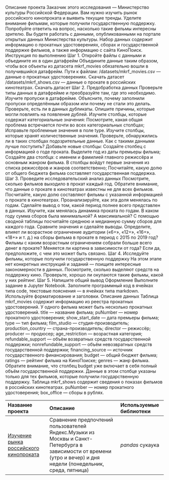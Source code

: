 Описание проекта
Заказчик этого исследования — Министерство культуры Российской Федерации. 
Вам нужно изучить рынок российского кинопроката и выявить текущие тренды. Уделите внимание фильмам, которые получили государственную поддержку. Попробуйте ответить на вопрос, насколько такие фильмы интересны зрителю. 
Вы будете работать с данными, опубликованными на портале открытых данных Министерства культуры. Набор данных содержит информацию о прокатных удостоверениях, сборах и государственной поддержке фильмов, а также информацию с сайта КиноПоиск. 
Инструкция по выполнению
Шаг 1. Откройте файлы с данными и объедините их в один датафрейм
Объедините данные таким образом, чтобы все объекты из датасета mkrf_movies обязательно вошли в получившийся датафрейм. 
Пути к файлам: 
/datasets/mkrf_movies.csv — данные о прокатных удостоверениях. 
Скачать датасет
/datasets/mkrf_shows.csv — данные о прокате в российских кинотеатрах. 
Скачать датасет
Шаг 2. Предобработка данных
Проверьте типы данных в датафрейме и преобразуйте там, где это необходимо.
Изучите пропуски в датафрейме. Объясните, почему заполнили пропуски определённым образом или почему не стали это делать.
Проверьте, есть ли в данных дубликаты. Опишите причины, которые могли повлиять на появление дублей.
Изучите столбцы, которые содержат категориальные значения:
Посмотрите, какая общая проблема встречается почти во всех категориальных столбцах;
Исправьте проблемные значения в поле type.
Изучите столбцы, которые хранят количественные значения. Проверьте, обнаружились ли в таких столбцах подозрительные данные. Как с такими данными лучше поступить?
Добавьте новые столбцы:
Создайте столбец с информацией о годе проката. Выделите год из даты премьеры фильма;
Создайте два столбца: с именем и фамилией главного режиссёра и основным жанром фильма. В столбцы войдут первые значения из списка режиссёров и жанров соответственно;
Посчитайте, какую долю от общего бюджета фильма составляет государственная поддержка.
Шаг 3. Проведите исследовательский анализ данных
Посмотрите, сколько фильмов выходило в прокат каждый год. Обратите внимание, что данные о прокате в кинотеатрах известны не для всех фильмов. Посчитайте, какую долю составляют фильмы с указанной информацией о прокате в кинотеатрах. Проанализируйте, как эта доля менялась по годам. Сделайте вывод о том, какой период полнее всего представлен в данных.
Изучите, как менялась динамика проката по годам. В каком году сумма сборов была минимальной? А максимальной?
С помощью сводной таблицы посчитайте среднюю и медианную сумму сборов для каждого года. Сравните значения и сделайте выводы.
Определите, влияет ли возрастное ограничение аудитории («6+», «12+», «16+», «18+» и т. д.) на сборы фильма в прокате в период с 2015 по 2019 год? Фильмы с каким возрастным ограничением собрали больше всего денег в прокате? Меняется ли картина в зависимости от года? Если да, предположите, с чем это может быть связано.
Шаг 4. Исследуйте фильмы, которые получили государственную поддержку
На этом этапе нет конкретных инструкций и заданий — поищите интересные закономерности в данных. Посмотрите, сколько выделяют средств на поддержку кино. Проверьте, хорошо ли окупаются такие фильмы, какой у них рейтинг. 
Шаг 5. Напишите общий вывод
Оформление
Выполните задание в Jupyter Notebook. Заполните программный код в ячейках типа code, текстовые пояснения — в ячейках типа markdown. Используйте форматирование и заголовки.
Описание данных
Таблица mkrf_movies содержит информацию из реестра прокатных удостоверений. У одного фильма может быть несколько прокатных удостоверений. 
title — название фильма;
puNumber — номер прокатного удостоверения;
show_start_date — дата премьеры фильма;
type — тип фильма;
film_studio — студия-производитель;
production_country — страна-производитель;
director — режиссёр;
producer — продюсер;
age_restriction — возрастная категория;
refundable_support — объём возвратных средств государственной поддержки;
nonrefundable_support — объём невозвратных средств государственной поддержки;
financing_source — источник государственного финансирования;
budget — общий бюджет фильма;
ratings — рейтинг фильма на КиноПоиске;
genres — жанр фильма.
Обратите внимание, что столбец budget уже включает в себя полный объём государственной поддержки. Данные в этом столбце указаны только для тех фильмов, которые получили государственную поддержку. 
Таблица mkrf_shows содержит сведения о показах фильмов в российских кинотеатрах.
puNumber — номер прокатного удостоверения;
box_office — сборы в рублях.

| Название проекта | Описание | Используемые библиотеки | 
| :---------------------- | :---------------------- | :---------------------- |
| [Изучение рынка российского кинопроката](Project_films.ipynb) | Сравнение предпочтений пользователей Яндекс.Музыки из Москвы и Санкт-Петербурга в зависимости от времени (утро и вечер) и дня недели (понедельник, среда, пятница)| *pandas* сукаука
